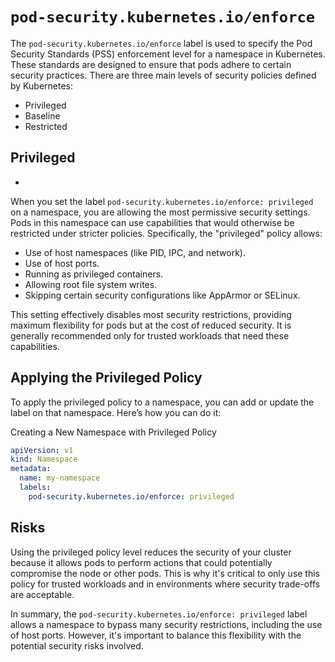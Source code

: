 # `pod-security.kubernetes.io/enforce`

The `pod-security.kubernetes.io/enforce` label is used to specify the Pod Security Standards (PSS) enforcement level for a namespace in Kubernetes. These standards are designed to ensure that pods adhere to certain security practices. There are three main levels of security policies defined by Kubernetes:

- Privileged
- Baseline
- Restricted

## Privileged

-

When you set the label `pod-security.kubernetes.io/enforce: privileged` on a namespace, you are allowing the most permissive security settings. Pods in this namespace can use capabilities that would otherwise be restricted under stricter policies. Specifically, the "privileged" policy allows:

- Use of host namespaces (like PID, IPC, and network).
- Use of host ports.
- Running as privileged containers.
- Allowing root file system writes.
- Skipping certain security configurations like AppArmor or SELinux.

This setting effectively disables most security restrictions, providing maximum flexibility for pods but at the cost of reduced security. It is generally recommended only for trusted workloads that need these capabilities.

## Applying the Privileged Policy

To apply the privileged policy to a namespace, you can add or update the label on that namespace. Here’s how you can do it:

Creating a New Namespace with Privileged Policy

```yaml
apiVersion: v1
kind: Namespace
metadata:
  name: my-namespace
  labels:
    pod-security.kubernetes.io/enforce: privileged
```

## Risks

Using the privileged policy level reduces the security of your cluster because it allows pods to perform actions that could potentially compromise the node or other pods. This is why it's critical to only use this policy for trusted workloads and in environments where security trade-offs are acceptable.

In summary, the `pod-security.kubernetes.io/enforce: privileged` label allows a namespace to bypass many security restrictions, including the use of host ports. However, it's important to balance this flexibility with the potential security risks involved.
